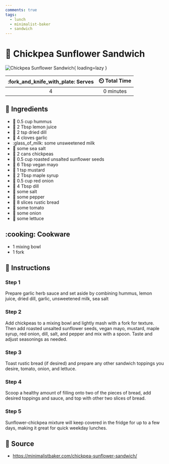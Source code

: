 ```yaml
---
comments: true
tags:
  - lunch
  - minimalist-baker
  - sandwich
---
```

# :sandwich: Chickpea Sunflower Sandwich

![Chickpea Sunflower Sandwich](../assets/images/chickpea-sunflower-sandwich.jpg){ loading=lazy }

| :fork_and_knife_with_plate: Serves | :timer_clock: Total Time |
|:----------------------------------:|:-----------------------: |
| 4 | 0 minutes |

## :salt: Ingredients

- :falafel: 0.5 cup hummus
- :lemon: 2 Tbsp lemon juice
- :leafy_green: 2 tsp dried dill
- :garlic: 4 cloves garlic
- :glass_of_milk: some unsweetened milk
- :salt: some sea salt
- :falafel: 2 cans chickpeas
- :sunflower: 0.5 cup roasted unsalted sunflower seeds
- :egg: 6 Tbsp vegan mayo
- :hotdog: 1 tsp mustard
- :maple_leaf: 2 Tbsp maple syrup
- :onion: 0.5 cup red onion
- :leafy_green: 4 Tbsp dill
- :salt: some salt
- :salt: some pepper
- :bread: 8 slices rustic bread
- :tomato: some tomato
- :onion: some onion
- :leafy_green: some lettuce

## :cooking: Cookware

- 1 mixing bowl
- 1 fork

## :pencil: Instructions

### Step 1

Prepare garlic herb sauce and set aside by combining hummus, lemon juice, dried dill, garlic, unsweetened milk, sea
salt

### Step 2

Add chickpeas to a mixing bowl and lightly mash with a fork for texture. Then add roasted unsalted sunflower seeds,
vegan mayo, mustard, maple syrup, red onion, dill, salt, and pepper and mix with a spoon. Taste and adjust seasonings
as needed.

### Step 3

Toast rustic bread (if desired) and prepare any other sandwich toppings you desire, tomato, onion, and lettuce.

### Step 4

Scoop a healthy amount of filling onto two of the pieces of bread, add desired toppings and sauce, and top with other
two slices of bread.

### Step 5

Sunflower-chickpea mixture will keep covered in the fridge for up to a few days, making it great for quick weekday
lunches.

## :link: Source

- <https://minimalistbaker.com/chickpea-sunflower-sandwich/>
